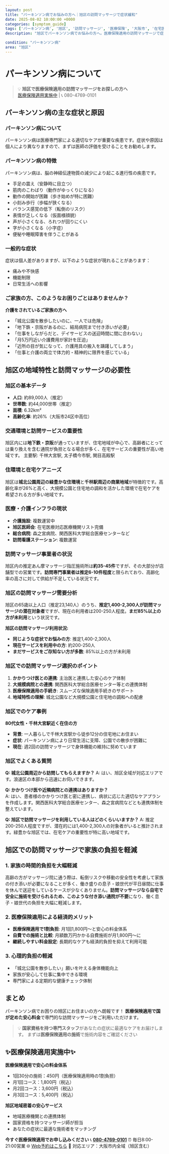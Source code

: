 ```yaml
---
layout: post
title: "パーキンソン病でお悩みの方へ｜旭区の訪問マッサージで症状緩和"
date: 2025-08-02 10:00:00 +0000
categories: [symptom_guide]
tags: ['パーキンソン病', '旭区', '訪問マッサージ', '医療保険', '大阪市', '在宅医療']
description: "旭区でパーキンソン病でお悩みの方へ。医療保険適用の訪問マッサージで症状緩和をサポート。国家資格を持つマッサージ師が専門ケアをご提供します。"

condition: "パーキンソン病"
area: "旭区"
---
```



# パーキンソン病について

> 💡 **旭区で医療保険適用の訪問マッサージをお探しの方へ**  
> [医療保険適用実施中](https://peraichi.com/landing_pages/view/himawari-massage/) | 📞 080-4769-0101

## パーキンソン病の主な症状と原因

### パーキンソン病について
パーキンソン病は医療専門家による適切なケアが重要な疾患です。症状や原因は個人により異なりますので、まずは医師の評価を受けることをお勧めします。

### パーキンソン病の特徴
パーキンソン病は、脳の神経伝達物質の減少により起こる進行性の疾患です。
- 手足の震え（安静時に目立つ）
- 筋肉のこわばり（動作がゆっくりになる）
- 動作の開始が困難（歩き始めが特に困難）
- 小刻み歩行（歩幅が狭くなる）
- バランス感覚の低下（転倒のリスク）
- 表情が乏しくなる（仮面様顔貌）
- 声が小さくなる、ろれつが回りにくい
- 字が小さくなる（小字症）
- 便秘や睡眠障害を伴うことがある

### 一般的な症状
症状は個人差がありますが、以下のような症状が現れることがあります：
- 痛みや不快感
- 機能制限
- 日常生活への影響

### ご家族の方、このようなお困りごとはありませんか？
**介護をされているご家族の方へ**
- 「城北公園を散歩したいのに、一人では危険」
- 「地下鉄・京阪があるのに、結局病院まで付き添いが必要」
- 「仕事をしながらだと、デイサービスの送迎時間に間に合わない」
- 「月5万円近い介護費用が家計を圧迫」
- 「近所の目が気になって、介護用具の搬入を躊躇してしまう」
- 「仕事と介護の両立で体力的・精神的に限界を感じている」

## 旭区の地域特性と訪問マッサージの必要性

### 旭区の基本データ
- **人口**: 約89,000人（推定）
- **世帯数**: 約44,000世帯（推定）
- **面積**: 6.32km²
- **高齢化率**: 約26%（大阪市24区中高位）

### 交通環境と訪問サービスの重要性
旭区内には**地下鉄・京阪**が通っていますが、住宅地域が中心で、高齢者にとっては乗り換えを含む通院が負担となる場合が多く、在宅サービスの重要性が高い地域です。
主要駅: 千林大宮駅, 太子橋今市駅, 関目高殿駅

### 住環境と在宅ケアニーズ
旭区は**城北公園周辺の緑豊かな住環境**と**千林駅周辺の商業地域**が特徴的です。高齢化率が26%と高く、大規模公園と住宅地の調和を活かした環境で在宅ケアを希望される方が多い地域です。

### 医療・介護インフラの現状
- **介護施設**: 複数運営中
- **旭区医師会**: 在宅医療対応医療機関リスト完備
- **総合病院**: 森之宮病院、関西医科大学総合医療センターなど
- **訪問看護ステーション**: 複数運営

### 訪問マッサージ事業者の状況
旭区内の推定あん摩マッサージ指圧施術所は**約35-45件**ですが、その大部分が店舗型での営業です。**訪問専門事業者は推定6-10件程度**と限られており、高齢化率の高さに対して供給が不足している状況です。

### 旭区の訪問マッサージ需要分析
旭区の65歳以上人口（推定23,140人）のうち、**推定1,400-2,300人が訪問マッサージの潜在対象者**ですが、現在の利用者は200-250人程度。**まだ85%以上の方が未利用**という状況です。

**旭区の訪問マッサージ利用状況:**
- **同じような症状でお悩みの方**: 推定1,400-2,300人
- **現在サービスを利用中の方**: 約200-250人  
- **まだサービスをご存知ない方が多数**: 85%以上の方が未利用

### 旭区での訪問マッサージ選択のポイント
1. **かかりつけ医との連携**: 主治医と連携した安心のケア体制
2. **大規模病院との連携**: 関西医科大学総合医療センター等との連携体制
3. **医療保険適用の手続き**: スムーズな保険適用手続きのサポート
4. **地域特性の理解**: 城北公園など大規模公園と住宅地の調和への配慮

### 旭区でのケア事例
**80代女性・千林大宮駅近く在住の方**
- **背景**: 一人暮らしで千林大宮駅から徒歩12分の住宅地にお住まい
- **症状**: パーキンソン病により日常生活に支障、公園での散歩が困難に
- **現在**: 週2回の訪問マッサージで身体機能の維持に努めています

### 旭区でよくある質問
**Q: 城北公園周辺から訪問してもらえますか？**
A: はい、旭区全域が対応エリアです。浪速区の本部から迅速にお伺いできます。

**Q: かかりつけ医や近隣病院との連携はありますか？**  
A: はい、患者様のかかりつけ医と密に連携し、病状に応じた適切なケアプランを作成します。関西医科大学総合医療センター、森之宮病院などとも連携体制を整えています。

**Q: 旭区で訪問マッサージを利用している人はどのくらいいますか？**
A: 推定200-250人程度ですが、潜在的には1,400-2,300人の対象者がいると推計されます。緑豊かな旭区では、在宅ケアの重要性が特に高い地域です。

## 旭区での訪問マッサージで家族の負担を軽減

### 1. 家族の時間的負担を大幅軽減
高齢の方がマッサージ院に通う際は、転倒リスクや移動の安全性を考慮して家族の付き添いが必要になることが多く、働き盛りの息子・娘世代が平日昼間に仕事を休んで送迎をしているケースが少なくありません。**訪問マッサージなら自宅で安全に施術を受けられるため、このような付き添い通院が不要**になり、働く息子・娘世代の負担を大幅に軽減します。

### 2. 医療保険適用による経済的メリット
- **医療保険適用で1割負担**: 月1回1,800円～と安心の料金体系
- **自費での施術と比較**: 月額数万円かかる自費施術が月1,800円～に
- **継続しやすい料金設定**: 長期的なケアも経済的負担を抑えて利用可能

### 3. 心理的負担の軽減
- 「城北公園を散歩したい」願いを叶える身体機能向上
- 家族が安心して仕事に集中できる環境
- 専門家による定期的な健康チェック体制

## まとめ
パーキンソン病でお困りの旭区にお住まいの方へ朗報です！
**医療保険適用で国が定めた安心料金**で専門的な訪問マッサージをご利用いただけます。

> 💡 **国家資格を持つ専門スタッフ**があなたの症状に最適なケアをお届けします。
> まずは**医療保険適用の施術**で施術内容をご確認ください

## ✨医療保険適用実施中✨

**医療保険適用で安心の料金体系**
- 1回30分の施術：450円（医療保険適用時の1割負担）
- 月1回コース：1,800円（税込）
- 月2回コース：3,600円（税込）
- 月3回コース：5,400円（税込）

**旭区地域密着の安心サービス**
- 地域医療機関との連携体制
- 国家資格を持つマッサージ師が担当
- あなたの症状に最適な施術者をマッチング

**今すぐ医療保険適用でお申し込みください**
📞 **[080-4769-0101](tel:080-4769-0101)**
⏰ 毎日8:00-21:00営業
🌐 [Web予約はこちら](https://peraichi.com/landing_pages/view/himawari-massage/)
📍 対応エリア：大阪市内全域（旭区含む）
